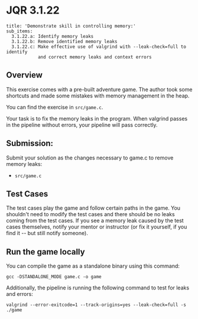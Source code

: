 # JQR 3.1.22

```
title: 'Demonstrate skill in controlling memory:'
sub_items:
  3.1.22.a: Identify memory leaks
  3.1.22.b: Remove identified memory leaks
  3.1.22.c: Make effective use of valgrind with --leak-check=full to identify 
            and correct memory leaks and context errors
```

## Overview

This exercise comes with a pre-built adventure game. The author took some 
shortcuts and made some mistakes with memory management in the heap. 

You can find the exercise in `src/game.c`.

Your task is to fix the memory leaks in the program. When valgrind passes
in the pipeline without errors, your pipeline will pass correctly.

## Submission: 

Submit your solution as the changes necessary to game.c to remove memory leaks:
* `src/game.c`

## Test Cases

The test cases play the game and follow certain paths in the game. 
You shouldn't need to modify the test cases and there should be no 
leaks coming from the test cases. If you see a memory leak caused by 
the test cases themselves, notify your mentor or instructor
(or fix it yourself, if you find it -- but still notify someone).

## Run the game locally

You can compile the game as a standalone binary using this command:

```
gcc -DSTANDALONE_MODE game.c -o game
```

Additionally, the pipeline is running the following command to test
for leaks and errors:

```
valgrind --error-exitcode=1 --track-origins=yes --leak-check=full -s ./game
```

